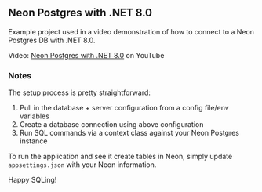 ## Neon Postgres with .NET 8.0

Example project used in a video demonstration of how to connect to a Neon Postgres DB with .NET 8.0.

Video: [Neon Postgres with .NET 8.0](https://www.youtube.com/watch?v=GQ5yOOz-IDE) on YouTube

### Notes
The setup process is pretty straightforward:
1. Pull in the database + server configuration from a config file/env variables
2. Create a database connection using above configuration
3. Run SQL commands via a context class against your Neon Postgres instance

To run the application and see it create tables in Neon, simply update `appsettings.json` with your Neon information.

Happy SQLing!